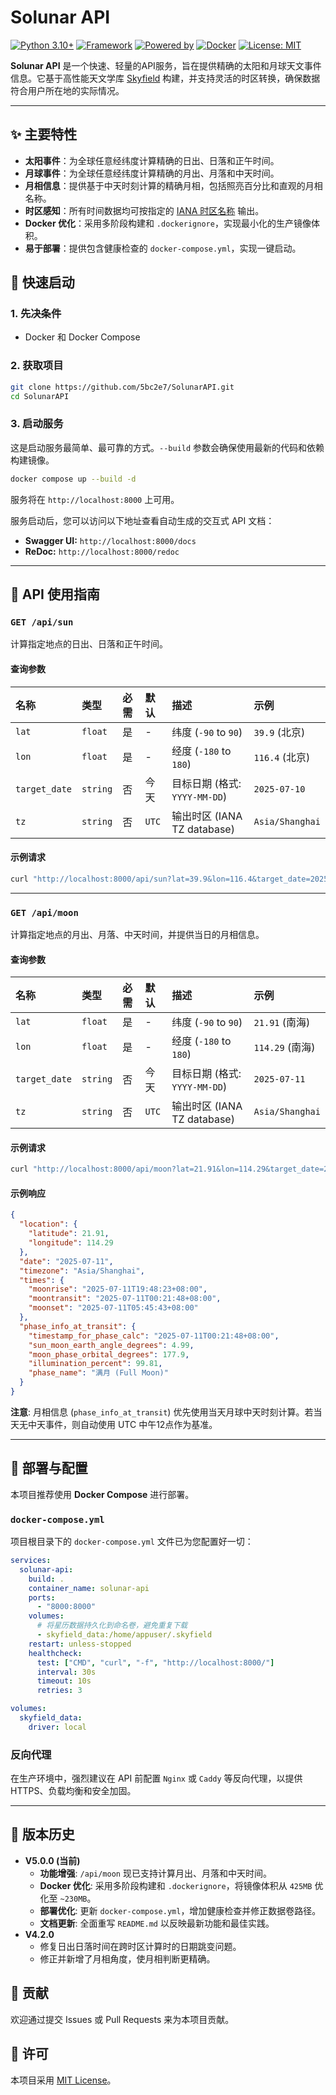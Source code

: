 # Solunar API

[![Python 3.10+](https://img.shields.io/badge/python-3.10%2B-blue.svg)](https://www.python.org/downloads/)
[![Framework](https://img.shields.io/badge/Framework-FastAPI-05998b.svg)](https://fastapi.tiangolo.com/)
[![Powered by](https://img.shields.io/badge/Powered%20by-Skyfield-orange.svg)](https://rhodesmill.org/skyfield/)
[![Docker](https://img.shields.io/badge/Docker-Optimized-blue.svg?logo=docker)](https://www.docker.com/)
[![License: MIT](https://img.shields.io/badge/License-MIT-yellow.svg)](LICENSE)

**Solunar API** 是一个快速、轻量的API服务，旨在提供精确的太阳和月球天文事件信息。它基于高性能天文学库 [Skyfield](https://rhodesmill.org/skyfield/) 构建，并支持灵活的时区转换，确保数据符合用户所在地的实际情况。

---

## ✨ 主要特性

*   **太阳事件**：为全球任意经纬度计算精确的日出、日落和正午时间。
*   **月球事件**：为全球任意经纬度计算精确的月出、月落和中天时间。
*   **月相信息**：提供基于中天时刻计算的精确月相，包括照亮百分比和直观的月相名称。
*   **时区感知**：所有时间数据均可按指定的 [IANA 时区名称](https://en.wikipedia.org/wiki/List_of_tz_database_time_zones) 输出。
*   **Docker 优化**：采用多阶段构建和 `.dockerignore`，实现最小化的生产镜像体积。
*   **易于部署**：提供包含健康检查的 `docker-compose.yml`，实现一键启动。

## 🚀 快速启动

### 1. 先决条件
*   Docker 和 Docker Compose

### 2. 获取项目
```bash
git clone https://github.com/5bc2e7/SolunarAPI.git
cd SolunarAPI
```

### 3. 启动服务
这是启动服务最简单、最可靠的方式。`--build` 参数会确保使用最新的代码和依赖构建镜像。

```bash
docker compose up --build -d
```
服务将在 `http://localhost:8000` 上可用。

服务启动后，您可以访问以下地址查看自动生成的交互式 API 文档：

*   **Swagger UI:** `http://localhost:8000/docs`
*   **ReDoc:** `http://localhost:8000/redoc`

---

## 📖 API 使用指南

### `GET /api/sun`
计算指定地点的日出、日落和正午时间。

#### 查询参数
| 名称         | 类型     | 必需 | 默认 | 描述                                         | 示例              |
| :----------- | :------- | :--- | :--- | :------------------------------------------- | :---------------- |
| `lat`        | `float`  | 是   | -    | 纬度 (`-90` to `90`)                         | `39.9` (北京)     |
| `lon`        | `float`  | 是   | -    | 经度 (`-180` to `180`)                       | `116.4` (北京)    |
| `target_date`| `string` | 否   | 今天 | 目标日期 (格式: `YYYY-MM-DD`)                | `2025-07-10`      |
| `tz`         | `string` | 否   | `UTC`| 输出时区 (IANA TZ database)                  | `Asia/Shanghai`   |

#### 示例请求
```bash
curl "http://localhost:8000/api/sun?lat=39.9&lon=116.4&target_date=2025-07-10&tz=Asia/Shanghai"
```

---

### `GET /api/moon`
计算指定地点的月出、月落、中天时间，并提供当日的月相信息。

#### 查询参数
| 名称         | 类型     | 必需 | 默认 | 描述                                         | 示例              |
| :----------- | :------- | :--- | :--- | :------------------------------------------- | :---------------- |
| `lat`        | `float`  | 是   | -    | 纬度 (`-90` to `90`)                         | `21.91` (南海)    |
| `lon`        | `float`  | 是   | -    | 经度 (`-180` to `180`)                       | `114.29` (南海)   |
| `target_date`| `string` | 否   | 今天 | 目标日期 (格式: `YYYY-MM-DD`)                | `2025-07-11`      |
| `tz`         | `string` | 否   | `UTC`| 输出时区 (IANA TZ database)                  | `Asia/Shanghai`   |

#### 示例请求
```bash
curl "http://localhost:8000/api/moon?lat=21.91&lon=114.29&target_date=2025-07-11&tz=Asia/Shanghai"
```

#### 示例响应
```json
{
  "location": {
    "latitude": 21.91,
    "longitude": 114.29
  },
  "date": "2025-07-11",
  "timezone": "Asia/Shanghai",
  "times": {
    "moonrise": "2025-07-11T19:48:23+08:00",
    "moontransit": "2025-07-11T00:21:48+08:00",
    "moonset": "2025-07-11T05:45:43+08:00"
  },
  "phase_info_at_transit": {
    "timestamp_for_phase_calc": "2025-07-11T00:21:48+08:00",
    "sun_moon_earth_angle_degrees": 4.99,
    "moon_phase_orbital_degrees": 177.9,
    "illumination_percent": 99.81,
    "phase_name": "满月 (Full Moon)"
  }
}
```
**注意**: 月相信息 (`phase_info_at_transit`) 优先使用当天月球中天时刻计算。若当天无中天事件，则自动使用 UTC 中午12点作为基准。

---

## 🐳 部署与配置

本项目推荐使用 **Docker Compose** 进行部署。

### `docker-compose.yml`
项目根目录下的 `docker-compose.yml` 文件已为您配置好一切：

```yaml
services:
  solunar-api:
    build: .
    container_name: solunar-api
    ports:
      - "8000:8000"
    volumes:
      # 将星历数据持久化到命名卷，避免重复下载
      - skyfield_data:/home/appuser/.skyfield
    restart: unless-stopped
    healthcheck:
      test: ["CMD", "curl", "-f", "http://localhost:8000/"]
      interval: 30s
      timeout: 10s
      retries: 3

volumes:
  skyfield_data:
    driver: local
```

### 反向代理
在生产环境中，强烈建议在 API 前配置 `Nginx` 或 `Caddy` 等反向代理，以提供 HTTPS、负载均衡和安全加固。

---

## 📜 版本历史
*   **V5.0.0 (当前)**
    *   **功能增强**: `/api/moon` 现已支持计算月出、月落和中天时间。
    *   **Docker 优化**: 采用多阶段构建和 `.dockerignore`，将镜像体积从 `425MB` 优化至 `~230MB`。
    *   **部署优化**: 更新 `docker-compose.yml`，增加健康检查并修正数据卷路径。
    *   **文档更新**: 全面重写 `README.md` 以反映最新功能和最佳实践。
*   **V4.2.0**
    *   修复日出日落时间在跨时区计算时的日期跳变问题。
    *   修正并新增了月相角度，使月相判断更精确。

## 🤝 贡献
欢迎通过提交 Issues 或 Pull Requests 来为本项目贡献。

## 📄 许可
本项目采用 [MIT License](LICENSE)。
